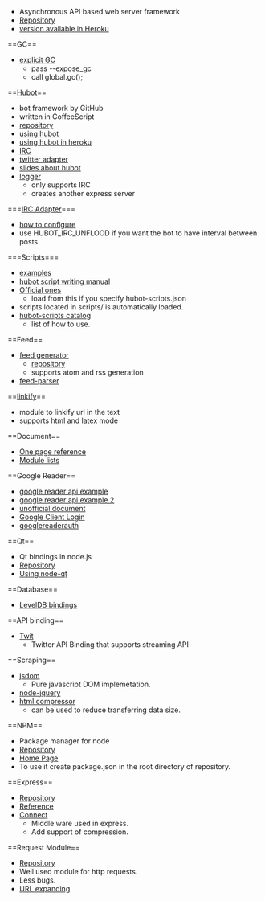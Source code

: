 * Asynchronous API based web server framework
* [Repository](https://github.com/joyent/node)
* [version available in Heroku](https://devcenter.heroku.com/articles/nodejs-versions)

==GC==
* [explicit GC](http://koexuka.blogspot.jp/2012/07/nodejsgc.html)
  * pass --expose_gc
  * call global.gc();

==[Hubot](http://hubot.github.com/)==
* bot framework by GitHub
* written in CoffeeScript
* [repository](https://github.com/github/hubot)
* [using hubot](http://d.hatena.ne.jp/anatoo/20120204/1328368042)
* [using hubot in heroku](http://naoty.hatenablog.com/entry/2012/12/30/034105)
* [IRC](http://blog.fumiz.me/2012/07/27/hubot-irc-bot-easy/)
* [twitter adapter](https://github.com/MathildeLemee/hubot-twitter)
* [slides about hubot](http://www.slideshare.net/kazufumiotani/hubotbot)
* [logger](https://github.com/adragomir/hubot-logger)
  * only supports IRC
  * creates another express server

===[IRC Adapter](https://github.com/nandub/hubot-irc)===
* [how to configure](https://github.com/github/hubot/wiki/Adapter:-IRC)
* use HUBOT_IRC_UNFLOOD if you want the bot to have interval between posts.

===Scripts===
* [examples](http://blog.fumiz.me/2012/08/05/hubot-irc-bot-script/)
* [hubot script writing manual](http://theprogrammingbutler.com/blog/archives/2011/10/28/hubot-scripts-explained/)
* [Official ones](https://github.com/github/hubot-scripts)
  * load from this if you specify hubot-scripts.json
* scripts located in scripts/ is automatically loaded.
* [hubot-scripts catalog](http://hubot-script-catalog.herokuapp.com/)
  * list of how to use.

==Feed==
* [feed generator](http://projets.jpmonette.net/en/feed)
  * [repository](https://github.com/jpmonette/feed)
  * supports atom and rss generation
* [feed-parser](https://github.com/danmactough/node-feedparser)

==[linkify](https://github.com/thejh/node-linkify)==
* module to linkify url in the text
* supports html and latex mode

==Document==
* [One page reference](http://nodejs.org/api/all.html)
* [Module lists](https://github.com/joyent/node/wiki/Modules)

==Google Reader==
* [google reader api example](http://h5y1m141.hatenablog.com/entry/20101126/p1)
* [google reader api example 2](http://h5y1m141.hatenablog.com/entry/20101102/p1)
* [unofficial document](https://code.google.com/p/pyrfeed/wiki/GoogleReaderAPI)
* [Google Client Login](https://github.com/Ajnasz/GoogleClientLogin)
* [googlereaderauth](https://github.com/Tobbe/googlereaderauth)

==Qt==
* Qt bindings in node.js
* [Repository](https://github.com/arturadib/node-qt)
* [Using node-qt](http://d.hatena.ne.jp/ishikawam/20120410/p1)

==Database==
* [LevelDB bindings](https://github.com/my8bird/node-leveldb)

==API binding==
* [Twit](https://github.com/ttezel/twit)
  * Twitter API Binding that supports streaming API

==Scraping==
* [jsdom](https://github.com/tmpvar/jsdom)
  * Pure javascript DOM implemetation.
* [node-jquery](https://github.com/coolaj86/node-jquery)
* [html compressor](https://code.google.com/p/htmlcompressor/)
  * can be used to reduce transferring data size.

==NPM==
* Package manager for node
* [Repository](https://github.com/isaacs/npm)
* [Home Page](https://npmjs.org/)
* To use it create package.json in the root directory of repository.

==Express==
* [Repository](https://github.com/visionmedia/express)
* [Reference](http://expressjs.com/api.html)
* [Connect](http://www.senchalabs.org/connect/)
  * Middle ware used in express.
  * Add support of compression.

==Request Module==
* [Repository](https://github.com/mikeal/request)
* Well used module for http requests.
* Less bugs.
* [URL expanding](http://www.2ality.com/2012/04/expand-urls.html)